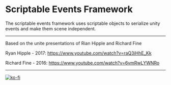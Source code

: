 # Scriptable Events Framework

The scriptable events framework uses scriptable objects to serialize unity events and make them scene independent.

---
Based on the unite presentations of Rian Hipple and Richard Fine

Ryan Hipple - 2017: https://www.youtube.com/watch?v=raQ3iHhE_Kk

Richard Fine - 2016: https://www.youtube.com/watch?v=6vmRwLYWNRo

---
[![ko-fi](https://www.ko-fi.com/img/githubbutton_sm.svg)](https://ko-fi.com/T6T5164YF)

